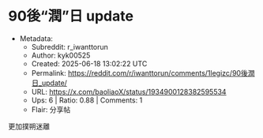 # 90後“潤”日 update

- Metadata:
  - Subreddit: r_iwanttorun
  - Author: kyk00525
  - Created: 2025-06-18 13:02:22 UTC
  - Permalink: https://reddit.com/r/iwanttorun/comments/1legizc/90後潤日_update/
  - URL: https://x.com/baoliaoX/status/1934900128382595534
  - Ups: 6 | Ratio: 0.88 | Comments: 1
  - Flair: 分享帖


更加撲朔迷離

